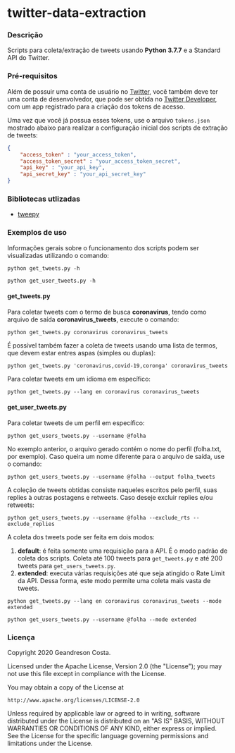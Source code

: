 # twitter-data-extraction
### Descrição
Scripts para coleta/extração de tweets usando __Python 3.7.7__ e a Standard API do Twitter.

### Pré-requisitos
Além de possuir uma conta de usuário no [Twitter](https://twitter.com/explore), você também deve ter uma conta de desenvolvedor, que pode ser obtida no [Twitter Developer](https://developer.twitter.com/en), com um app registrado para a criação dos tokens de acesso.

Uma vez que você já possua esses tokens, use o arquivo `tokens.json` mostrado abaixo para realizar a configuração inicial dos scripts de extração de tweets:

```json
{
    "access_token" : "your_access_token",
    "access_token_secret" : "your_access_token_secret",
    "api_key" : "your_api_key",
    "api_secret_key" : "your_api_secret_key"
}
```

### Bibliotecas utlizadas
* [tweepy](http://docs.tweepy.org/en/latest/)

### Exemplos de uso
Informações gerais sobre o funcionamento dos scripts podem ser visualizadas utilizando o comando:

~~~
python get_tweets.py -h
~~~
~~~
python get_user_tweets.py -h
~~~

#### get_tweets.py
Para coletar tweets com o termo de busca __coronavirus__, tendo como arquivo de saída __coronavirus_tweets__, execute o comando:
~~~
python get_tweets.py coronavirus coronavirus_tweets
~~~

É possível também fazer a coleta de tweets usando uma lista de termos, que devem estar entres aspas (simples ou duplas):
~~~
python get_tweets.py 'coronavirus,covid-19,coronga' coronavirus_tweets
~~~

Para coletar tweets em um idioma em específico:
~~~
python get_tweets.py --lang en coronavirus coronavirus_tweets
~~~

#### get_user_tweets.py
Para coletar tweets de um perfil em específico:
~~~
python get_users_tweets.py --username @folha
~~~
No exemplo anterior, o arquivo gerado contém o nome do perfil (folha.txt, por exemplo). Caso queira um nome diferente para o arquivo de saída, use o comando:
~~~
python get_users_tweets.py --username @folha --output folha_tweets
~~~
A coleção de tweets obtidas consiste naqueles escritos pelo perfil, suas replies à outras postagens e retweets. Caso deseje excluir replies e/ou retweets:
~~~
python get_users_tweets.py --username @folha --exclude_rts --exclude_replies
~~~
A coleta dos tweets pode ser feita em dois modos:
1. __default__: é feita somente uma requisição para a API. É o modo padrão de coleta dos scripts. Coleta até 100 tweets para `get_tweets.py` e até 200 tweets para `get_users_tweets.py`.
2. __extended__: executa várias requisições até que seja atingido o Rate Limit da API. Dessa forma, este modo permite uma coleta mais vasta de tweets.
~~~
python get_tweets.py --lang en coronavirus coronavirus_tweets --mode extended
~~~
~~~
python get_users_tweets.py --username @folha --mode extended
~~~

### Licença
Copyright 2020 Geandreson Costa.

Licensed under the Apache License, Version 2.0 (the "License");
you may not use this file except in compliance with the License.

You may obtain a copy of the License at

    http://www.apache.org/licenses/LICENSE-2.0

Unless required by applicable law or agreed to in writing, software distributed under the License is distributed on an "AS IS" BASIS, WITHOUT WARRANTIES OR CONDITIONS OF ANY KIND, either express or implied. See the License for the specific language governing permissions and limitations under the License.